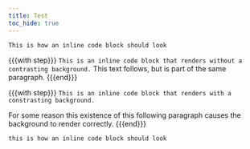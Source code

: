 ```yaml
---
title: Test
toc_hide: true
---
```


`This is how an inline code block should look`

{{{with step}}}
`This is an inline code block that renders without a contrasting background.`
This text follows, but is part of the same paragraph.
{{{end}}}

{{{with step}}}
`This is an inline code block that renders with a constrasting background.`

For some reason this existence of this following paragraph causes the background to render correctly.
{{{end}}}

`this is how an inline code block should look`
